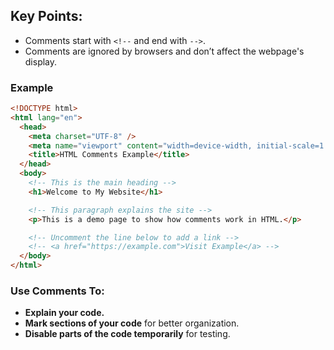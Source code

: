 ## Key Points:

- Comments start with `<!--` and end with `-->`.
- Comments are ignored by browsers and don’t affect the webpage's display.

### Example

```html
<!DOCTYPE html>
<html lang="en">
  <head>
    <meta charset="UTF-8" />
    <meta name="viewport" content="width=device-width, initial-scale=1.0" />
    <title>HTML Comments Example</title>
  </head>
  <body>
    <!-- This is the main heading -->
    <h1>Welcome to My Website</h1>

    <!-- This paragraph explains the site -->
    <p>This is a demo page to show how comments work in HTML.</p>

    <!-- Uncomment the line below to add a link -->
    <!-- <a href="https://example.com">Visit Example</a> -->
  </body>
</html>
```

### Use Comments To:

- **Explain your code.**
- **Mark sections of your code** for better organization.
- **Disable parts of the code temporarily** for testing.
